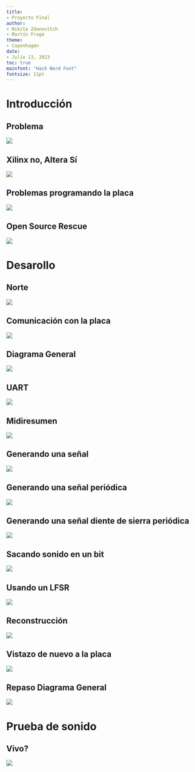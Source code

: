 ```yaml
---
title:
- Proyecto Final
author:
- Nikita Zdanovitch
- Martín Fraga
theme:
- Copenhagen
date:
- Julio 13, 2023
toc: true
mainfont: "Hack Nerd Font"
fontsize: 11pt
---
```



# Introducción

## Problema

![](./img/oh_silent_roland.jpg)

## Xilinx no, Altera Sí

![](./img/altera_vs_xilinx.jpg)

## Problemas programando la placa

![](./img/usb_blaster.jpg)

## Open Source Rescue

![](./img/urjtag.jpg)


# Desarollo

## Norte

![](https://www.renegadeproducer.com/images/synth-patch-basic.png)

## Comunicación con la placa

![](./img/board_io.png)

## Diagrama General

![](./img/board_inside.png)

## UART

![](https://vanhunteradams.com/Protocols/UART/uart_hardware.png)

## Midiresumen

![](https://cdn-learn.adafruit.com/assets/assets/000/065/483/medium800/projects_midinoteonmessage.jpg?1541786321)

## Generando una señal

![](./img/time.jpg)

## Generando una señal periódica

![](https://xaktly.com/Images/Mathematics/Circles/CircleMeasurementDegrees.png)

## Generando una señal diente de sierra periódica

![](./img/synth_tb_2.png)

## Sacando sonido en un bit

![](https://audiophilereview.com/wp-content/uploads/2018/11/sigma20delta20waveform.png)

## Usando un LFSR

![](./img/one_bit_modulator_tb.png)

## Reconstrucción

![](https://www.murata.com/~/media/webrenewal/products/emc/emifil/knowhow/basic/chapter01-p1/chapter01-p1_img0013.ashx?la=en&h=248&w=640)

## Vistazo de nuevo a la placa

![](./img/board_io.png)

## Repaso Diagrama General

![](./img/board_inside.png)

# Prueba de sonido

## Vivo?

![](https://media.tenor.com/F0PvAS2uXMcAAAAC/funny-dancing-spiderman-dancing-spiderman.gif)
